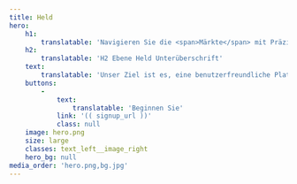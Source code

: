 ```yaml
---
title: Held
hero:
    h1:
        translatable: 'Navigieren Sie die <span>Märkte</span> mit Präzision'
    h2:
        translatable: 'H2 Ebene Held Unterüberschrift'
    text:
        translatable: 'Unser Ziel ist es, eine benutzerfreundliche Plattform bereitzustellen, die Echtzeitdaten, fortschrittliche Analysen und Prognosetools für gut informierte Investitionen liefert.'
    buttons:
        -
            text:
                translatable: 'Beginnen Sie'
            link: '(( signup_url ))'
            class: null
    image: hero.png
    size: large
    classes: text_left__image_right
    hero_bg: null
media_order: 'hero.png,bg.jpg'
---
```


